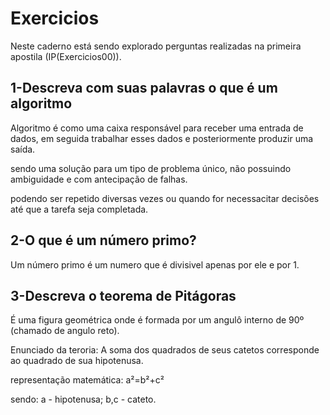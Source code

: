 # Exercicios

Neste caderno está sendo explorado perguntas realizadas na primeira apostila (IP(Exercicios00)).

## 1-Descreva com suas palavras o que é um algoritmo

Algoritmo é como uma caixa responsável para receber uma entrada de dados, em seguida trabalhar esses dados e posteriormente produzir uma saída.

sendo uma solução para um tipo de problema único, não possuindo ambiguidade e com antecipação de falhas.

podendo ser repetido diversas vezes ou quando for necessacitar decisões até que a tarefa seja completada.

## 2-O que é um número primo?

Um número primo é um numero que é divisivel apenas por ele e por 1.

## 3-Descreva o teorema de Pitágoras

É uma figura geométrica onde é formada por um angulô interno de 90º (chamado de angulo reto).

Enunciado da teroria: A soma dos quadrados de seus catetos corresponde ao quadrado de sua hipotenusa.

representação matemática: a²=b²+c²

sendo: a - hipotenusa;
       b,c - cateto.
